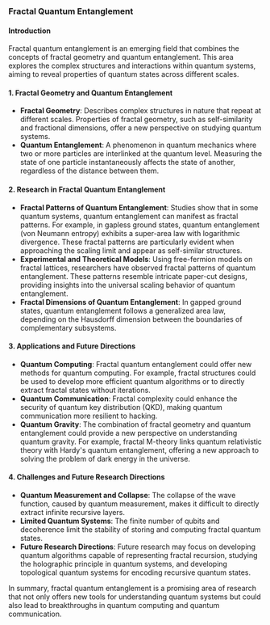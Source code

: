 ### Fractal Quantum Entanglement

#### Introduction
Fractal quantum entanglement is an emerging field that combines the concepts of fractal geometry and quantum entanglement. This area explores the complex structures and interactions within quantum systems, aiming to reveal properties of quantum states across different scales.

#### 1. Fractal Geometry and Quantum Entanglement
- **Fractal Geometry**: Describes complex structures in nature that repeat at different scales. Properties of fractal geometry, such as self-similarity and fractional dimensions, offer a new perspective on studying quantum systems.
- **Quantum Entanglement**: A phenomenon in quantum mechanics where two or more particles are interlinked at the quantum level. Measuring the state of one particle instantaneously affects the state of another, regardless of the distance between them.

#### 2. Research in Fractal Quantum Entanglement
- **Fractal Patterns of Quantum Entanglement**: Studies show that in some quantum systems, quantum entanglement can manifest as fractal patterns. For example, in gapless ground states, quantum entanglement (von Neumann entropy) exhibits a super-area law with logarithmic divergence. These fractal patterns are particularly evident when approaching the scaling limit and appear as self-similar structures.
- **Experimental and Theoretical Models**: Using free-fermion models on fractal lattices, researchers have observed fractal patterns of quantum entanglement. These patterns resemble intricate paper-cut designs, providing insights into the universal scaling behavior of quantum entanglement.
- **Fractal Dimensions of Quantum Entanglement**: In gapped ground states, quantum entanglement follows a generalized area law, depending on the Hausdorff dimension between the boundaries of complementary subsystems.

#### 3. Applications and Future Directions
- **Quantum Computing**: Fractal quantum entanglement could offer new methods for quantum computing. For example, fractal structures could be used to develop more efficient quantum algorithms or to directly extract fractal states without iterations.
- **Quantum Communication**: Fractal complexity could enhance the security of quantum key distribution (QKD), making quantum communication more resilient to hacking.
- **Quantum Gravity**: The combination of fractal geometry and quantum entanglement could provide a new perspective on understanding quantum gravity. For example, fractal M-theory links quantum relativistic theory with Hardy's quantum entanglement, offering a new approach to solving the problem of dark energy in the universe.

#### 4. Challenges and Future Research Directions
- **Quantum Measurement and Collapse**: The collapse of the wave function, caused by quantum measurement, makes it difficult to directly extract infinite recursive layers.
- **Limited Quantum Systems**: The finite number of qubits and decoherence limit the stability of storing and computing fractal quantum states.
- **Future Research Directions**: Future research may focus on developing quantum algorithms capable of representing fractal recursion, studying the holographic principle in quantum systems, and developing topological quantum systems for encoding recursive quantum states.

In summary, fractal quantum entanglement is a promising area of research that not only offers new tools for understanding quantum systems but could also lead to breakthroughs in quantum computing and quantum communication.
